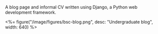 A blog page and informal CV written using Django, a Python web development framework.

<div class="centre">
	<%= figure("/image/figures/bsc-blog.png", desc: "Undergraduate blog", width: 640) %>
</div>
